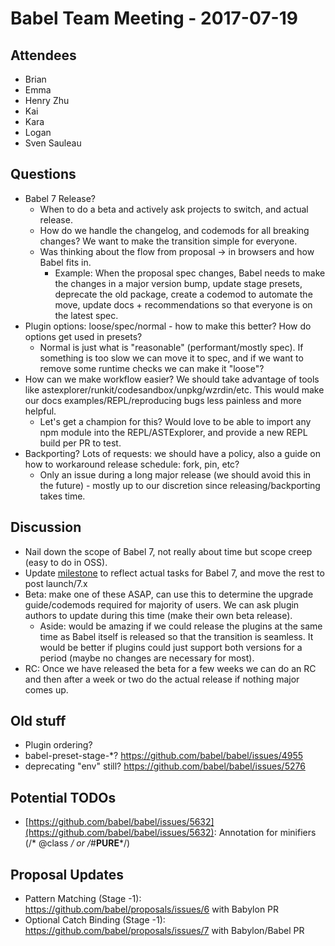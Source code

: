 # Babel Team Meeting - 2017-07-19
 
## Attendees

- Brian
- Emma
- Henry Zhu
- Kai
- Kara
- Logan
- Sven Sauleau

## Questions

- Babel 7 Release?
  - When to do a beta and actively ask projects to switch, and actual release.
  - How do we handle the changelog, and codemods for all breaking changes? We want to make the transition simple for everyone.
  - Was thinking about the flow from proposal -> in browsers and how Babel fits in.
      - Example: When the proposal spec changes, Babel needs to make the changes in a major version bump, update stage presets, deprecate the old package, create a codemod to automate the move, update docs + recommendations so that everyone is on the latest spec.
- Plugin options: loose/spec/normal - how to make this better? How do options get used in presets? 
  - Normal is just what is "reasonable" (performant/mostly spec). If something is too slow we can move it to spec, and if we want to remove some runtime checks we can make it "loose"?
- How can we make workflow easier? We should take advantage of tools like astexplorer/runkit/codesandbox/unpkg/wzrdin/etc. This would make our docs examples/REPL/reproducing bugs less painless and more helpful.
  - Let's get a champion for this? Would love to be able to import any npm module into the REPL/ASTExplorer, and provide a new REPL build per PR to test.
- Backporting? Lots of requests: we should have a policy, also a guide on how to workaround release schedule: fork, pin, etc?
  - Only an issue during a long major release (we should avoid this in the future) - mostly up to our discretion since releasing/backporting takes time.

## Discussion

- Nail down the scope of Babel 7, not really about time but scope creep (easy to do in OSS).
- Update [milestone](https://github.com/babel/babel/milestone/9) to reflect actual tasks for Babel 7, and move the rest to post launch/7.x
- Beta: make one of these ASAP, can use this to determine the upgrade guide/codemods required for majority of users. We can ask plugin authors to update during this time (make their own beta release).
  - Aside: would be amazing if we could release the plugins at the same time as Babel itself is released so that the transition is seamless. It would be better if plugins could just support both versions for a period (maybe no changes are necessary for most).
- RC: Once we have released the beta for a few weeks we can do an RC and then after a week or two do the actual release if nothing major comes up.

## Old stuff

- Plugin ordering?
- babel-preset-stage-*? https://github.com/babel/babel/issues/4955
- deprecating "env" still? https://github.com/babel/babel/issues/5276

## Potential TODOs

- [https://github.com/babel/babel/issues/5632](https://github.com/babel/babel/issues/5632): Annotation for minifiers (/* @class */ or /*#__PURE__*/)

## Proposal Updates

- Pattern Matching (Stage -1): https://github.com/babel/proposals/issues/6 with Babylon PR
- Optional Catch Binding (Stage -1): https://github.com/babel/proposals/issues/7 with Babylon/Babel PR
